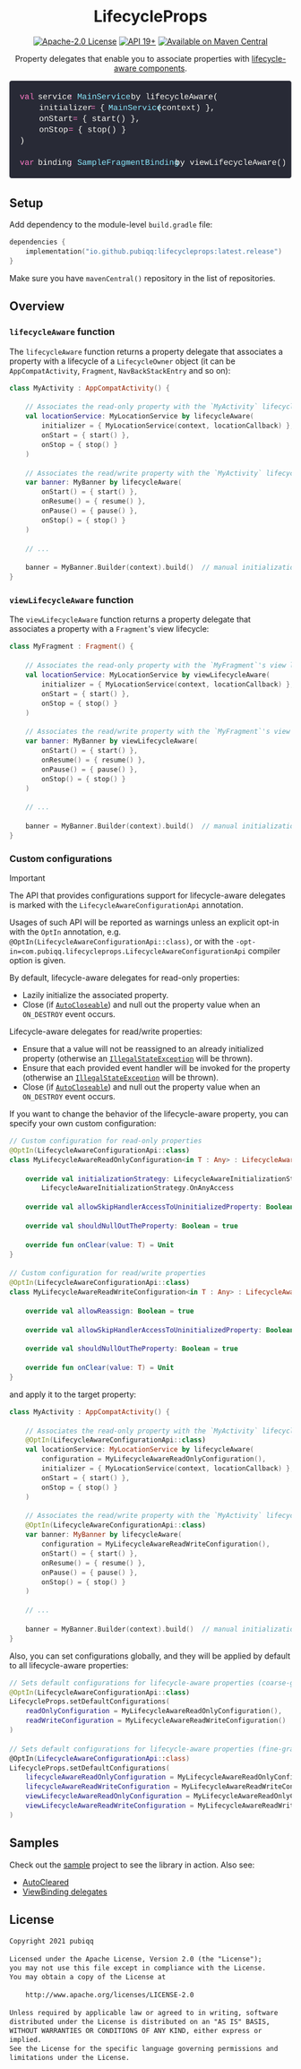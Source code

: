 <h1 align="center">LifecycleProps</h1>
<p align="center">
    <a href="LICENSE.md"><img src="https://img.shields.io/badge/License-Apache%202.0-blue?style=flat" alt="Apache-2.0 License" /></a>
    <a href="https://developer.android.com/about/versions/kitkat"><img src="https://img.shields.io/badge/API-19%2B-brightgreen?style=flat" alt="API 19+" /></a>
    <a href="https://search.maven.org/artifact/io.github.pubiqq/lifecycleprops"><img src="https://img.shields.io/maven-central/v/io.github.pubiqq/lifecycleprops?style=flat&label=Maven%20Central&color=orange" alt="Available on Maven Central" /></a>
</p>
<p align="center">Property delegates that enable you to associate properties with <a href="https://developer.android.com/topic/libraries/architecture/lifecycle">lifecycle-aware components</a>.</p>
<p align="center">
<img src="./assets/banner.svg" width="540" alt="" />
</p>

## Setup

Add dependency to the module-level `build.gradle` file:

```kotlin
dependencies {
    implementation("io.github.pubiqq:lifecycleprops:latest.release")
}
```

Make sure you have `mavenCentral()` repository in the list of repositories.

## Overview

### `lifecycleAware` function

The `lifecycleAware` function returns a property delegate that associates a property with a
lifecycle of a `LifecycleOwner` object (it can be `AppCompatActivity`, `Fragment`,
`NavBackStackEntry` and so on):

```kotlin
class MyActivity : AppCompatActivity() {

    // Associates the read-only property with the `MyActivity` lifecycle
    val locationService: MyLocationService by lifecycleAware(
        initializer = { MyLocationService(context, locationCallback) },
        onStart = { start() },
        onStop = { stop() }
    )

    // Associates the read/write property with the `MyActivity` lifecycle
    var banner: MyBanner by lifecycleAware(
        onStart() = { start() },
        onResume() = { resume() },
        onPause() = { pause() },
        onStop() = { stop() }
    )

    // ...

    banner = MyBanner.Builder(context).build()  // manual initialization of the read/write property
}
```

### `viewLifecycleAware` function

The `viewLifecycleAware` function returns a property delegate that associates a property with a
`Fragment`'s view lifecycle:

```kotlin
class MyFragment : Fragment() {

    // Associates the read-only property with the `MyFragment`'s view lifecycle
    val locationService: MyLocationService by viewLifecycleAware(
        initializer = { MyLocationService(context, locationCallback) },
        onStart = { start() },
        onStop = { stop() }
    )

    // Associates the read/write property with the `MyFragment`'s view lifecycle
    var banner: MyBanner by viewLifecycleAware(
        onStart() = { start() },
        onResume() = { resume() },
        onPause() = { pause() },
        onStop() = { stop() }
    )

    // ...

    banner = MyBanner.Builder(context).build()  // manual initialization of a read/write property
}
```

### Custom configurations

> [!IMPORTANT]
> The API that provides configurations support for lifecycle-aware delegates is marked with
> the `LifecycleAwareConfigurationApi` annotation.
>
> Usages of such API will be reported as warnings unless an explicit opt-in with the `OptIn`
> annotation, e.g. `@OptIn(LifecycleAwareConfigurationApi::class)`, or with
> the `-opt-in=com.pubiqq.lifecycleprops.LifecycleAwareConfigurationApi` compiler option is given.

By default, lifecycle-aware delegates for read-only properties:

- Lazily initialize the associated property.
- Close (if 
  [`AutoCloseable`](https://kotlinlang.org/api/latest/jvm/stdlib/kotlin/-auto-closeable/#autocloseable)) and
  null out the property value when an `ON_DESTROY` event occurs.

Lifecycle-aware delegates for read/write properties:

- Ensure that a value will not be reassigned to an already initialized property (otherwise
  an [`IllegalStateException`](https://kotlinlang.org/api/latest/jvm/stdlib/kotlin/-illegal-state-exception/#illegalstateexception)
  will be thrown).
- Ensure that each provided event handler will be invoked for the property (otherwise
  an [`IllegalStateException`](https://kotlinlang.org/api/latest/jvm/stdlib/kotlin/-illegal-state-exception/#illegalstateexception)
  will be thrown).
- Close (if
  [`AutoCloseable`](https://kotlinlang.org/api/latest/jvm/stdlib/kotlin/-auto-closeable/#autocloseable)) and
  null out the property value when an `ON_DESTROY` event occurs.

If you want to change the behavior of the lifecycle-aware property, you can specify your own custom
configuration:

```kotlin
// Custom configuration for read-only properties
@OptIn(LifecycleAwareConfigurationApi::class)
class MyLifecycleAwareReadOnlyConfiguration<in T : Any> : LifecycleAwareReadOnlyConfiguration<T> {

    override val initializationStrategy: LifecycleAwareInitializationStrategy =
        LifecycleAwareInitializationStrategy.OnAnyAccess

    override val allowSkipHandlerAccessToUninitializedProperty: Boolean = false

    override val shouldNullOutTheProperty: Boolean = true

    override fun onClear(value: T) = Unit
}

// Custom configuration for read/write properties
@OptIn(LifecycleAwareConfigurationApi::class)
class MyLifecycleAwareReadWriteConfiguration<in T : Any> : LifecycleAwareReadWriteConfiguration<T> {

    override val allowReassign: Boolean = true

    override val allowSkipHandlerAccessToUninitializedProperty: Boolean = true

    override val shouldNullOutTheProperty: Boolean = true

    override fun onClear(value: T) = Unit
}
```

and apply it to the target property:

```kotlin
class MyActivity : AppCompatActivity() {

    // Associates the read-only property with the `MyActivity` lifecycle (`MyLifecycleAwareReadOnlyConfiguration` is used)
    @OptIn(LifecycleAwareConfigurationApi::class)
    val locationService: MyLocationService by lifecycleAware(
        configuration = MyLifecycleAwareReadOnlyConfiguration(),
        initializer = { MyLocationService(context, locationCallback) },
        onStart = { start() },
        onStop = { stop() }
    )

    // Associates the read/write property with the `MyActivity` lifecycle (`MyLifecycleAwareReadWriteConfiguration` is used)
    @OptIn(LifecycleAwareConfigurationApi::class)
    var banner: MyBanner by lifecycleAware(
        configuration = MyLifecycleAwareReadWriteConfiguration(),
        onStart() = { start() },
        onResume() = { resume() },
        onPause() = { pause() },
        onStop() = { stop() }
    )

    // ...

    banner = MyBanner.Builder(context).build()  // manual initialization of the read/write property
}
```

Also, you can set configurations globally, and they will be applied by default to all
lifecycle-aware properties:

```kotlin
// Sets default configurations for lifecycle-aware properties (coarse-grained)
@OptIn(LifecycleAwareConfigurationApi::class)
LifecycleProps.setDefaultConfigurations(
    readOnlyConfiguration = MyLifecycleAwareReadOnlyConfiguration(),
    readWriteConfiguration = MyLifecycleAwareReadWriteConfiguration()
)

// Sets default configurations for lifecycle-aware properties (fine-grained)
@OptIn(LifecycleAwareConfigurationApi::class)
LifecycleProps.setDefaultConfigurations(
    lifecycleAwareReadOnlyConfiguration = MyLifecycleAwareReadOnlyConfiguration(),
    lifecycleAwareReadWriteConfiguration = MyLifecycleAwareReadWriteConfiguration(),
    viewLifecycleAwareReadOnlyConfiguration = MyLifecycleAwareReadOnlyConfiguration(),
    viewLifecycleAwareReadWriteConfiguration = MyLifecycleAwareReadWriteConfiguration()
)
```

## Samples

Check out the [sample](https://github.com/pubiqq/lifecycleprops/tree/main/sample) project to see the
library in action. Also see:

- [AutoCleared](./docs/AutoCleared.md)
- [ViewBinding delegates](./docs/ViewBindingDelegates.md)

## License

    Copyright 2021 pubiqq
    
    Licensed under the Apache License, Version 2.0 (the "License");
    you may not use this file except in compliance with the License.
    You may obtain a copy of the License at
    
        http://www.apache.org/licenses/LICENSE-2.0
    
    Unless required by applicable law or agreed to in writing, software
    distributed under the License is distributed on an "AS IS" BASIS,
    WITHOUT WARRANTIES OR CONDITIONS OF ANY KIND, either express or implied.
    See the License for the specific language governing permissions and
    limitations under the License.